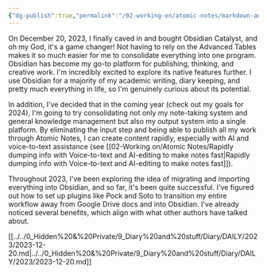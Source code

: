 ```yaml
---
{"dg-publish":true,"permalink":"/02-working-on/atomic-notes/markdown-and-plaintext-is-the-best-way-of-going-about-writing-and-creating/","title":"markdown and plaintext is the best way of going about writing and creating","tags":["type/atomic-note"],"noteIcon":"","created":"Wednesday, December 20th 2023, 10:48:05 pm","updated":"2024-02-14T17:57:04.680+01:00"}
---
```



On December 20, 2023, I finally caved in and bought Obsidian Catalyst, and oh my God, it's a game changer! Not having to rely on the Advanced Tables makes it so much easier for me to consolidate everything into one program. Obsidian has become my go-to platform for publishing, thinking, and creative work. I'm incredibly excited to explore its native features further. I use Obsidian for a majority of my academic writing, diary keeping, and pretty much everything in life, so I'm genuinely curious about its potential.

In addition, I've decided that in the coming year (check out my goals for 2024), I'm going to try consolidating not only my note-taking system and general knowledge management but also my output system into a single platform. By eliminating the input step and being able to publish all my work through Atomic Notes, I can create content rapidly, especially with AI and voice-to-text assistance (see [[02-Working on/Atomic Notes/Rapidly dumping info with Voice-to-text and AI-editing to make notes fast\|Rapidly dumping info with Voice-to-text and AI-editing to make notes fast]]).

Throughout 2023, I've been exploring the idea of migrating and importing everything into Obsidian, and so far, it's been quite successful. I've figured out how to set up plugins like Pock and Soto to transition my entire workflow away from Google Drive docs and into Obsidian. I've already noticed several benefits, which align with what other authors have talked about.

[[../../0_Hidden%20&%20Private/9_Diary%20and%20stuff/Diary/DAILY/2023/2023-12-20.md\|../../0_Hidden%20&%20Private/9_Diary%20and%20stuff/Diary/DAILY/2023/2023-12-20.md]]